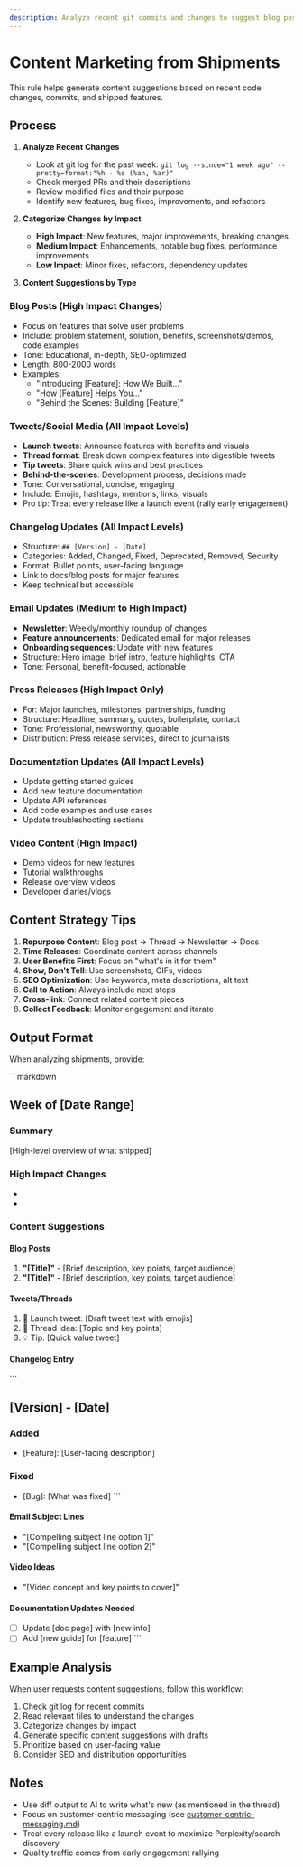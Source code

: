 ```yaml
---
description: Analyze recent git commits and changes to suggest blog posts, tweets, emails, changelog updates, press releases, and other marketing content based on what was shipped
---
```

 
# Content Marketing from Shipments
 
This rule helps generate content suggestions based on recent code changes, commits, and shipped features.
 
## Process
 
1. **Analyze Recent Changes**
   - Look at git log for the past week: `git log --since="1 week ago" --pretty=format:"%h - %s (%an, %ar)"`
   - Check merged PRs and their descriptions
   - Review modified files and their purpose
   - Identify new features, bug fixes, improvements, and refactors
 
2. **Categorize Changes by Impact**
   - **High Impact**: New features, major improvements, breaking changes
   - **Medium Impact**: Enhancements, notable bug fixes, performance improvements
   - **Low Impact**: Minor fixes, refactors, dependency updates
 
3. **Content Suggestions by Type**
 
### Blog Posts (High Impact Changes)
- Focus on features that solve user problems
- Include: problem statement, solution, benefits, screenshots/demos, code examples
- Tone: Educational, in-depth, SEO-optimized
- Length: 800-2000 words
- Examples:
  - "Introducing [Feature]: How We Built..."
  - "How [Feature] Helps You..."
  - "Behind the Scenes: Building [Feature]"
 
### Tweets/Social Media (All Impact Levels)
- **Launch tweets**: Announce features with benefits and visuals
- **Thread format**: Break down complex features into digestible tweets
- **Tip tweets**: Share quick wins and best practices
- **Behind-the-scenes**: Development process, decisions made
- Tone: Conversational, concise, engaging
- Include: Emojis, hashtags, mentions, links, visuals
- Pro tip: Treat every release like a launch event (rally early engagement)
 
### Changelog Updates (All Impact Levels)
- Structure: `## [Version] - [Date]`
- Categories: Added, Changed, Fixed, Deprecated, Removed, Security
- Format: Bullet points, user-facing language
- Link to docs/blog posts for major features
- Keep technical but accessible
 
### Email Updates (Medium to High Impact)
- **Newsletter**: Weekly/monthly roundup of changes
- **Feature announcements**: Dedicated email for major releases
- **Onboarding sequences**: Update with new features
- Structure: Hero image, brief intro, feature highlights, CTA
- Tone: Personal, benefit-focused, actionable
 
### Press Releases (High Impact Only)
- For: Major launches, milestones, partnerships, funding
- Structure: Headline, summary, quotes, boilerplate, contact
- Tone: Professional, newsworthy, quotable
- Distribution: Press release services, direct to journalists
 
### Documentation Updates (All Impact Levels)
- Update getting started guides
- Add new feature documentation
- Update API references
- Add code examples and use cases
- Update troubleshooting sections
 
### Video Content (High Impact)
- Demo videos for new features
- Tutorial walkthroughs
- Release overview videos
- Developer diaries/vlogs
 
## Content Strategy Tips
 
1. **Repurpose Content**: Blog post → Thread → Newsletter → Docs
2. **Time Releases**: Coordinate content across channels
3. **User Benefits First**: Focus on "what's in it for them"
4. **Show, Don't Tell**: Use screenshots, GIFs, videos
5. **SEO Optimization**: Use keywords, meta descriptions, alt text
6. **Call to Action**: Always include next steps
7. **Cross-link**: Connect related content pieces
8. **Collect Feedback**: Monitor engagement and iterate
 
## Output Format
 
When analyzing shipments, provide:
 
\`\`\`markdown
## Week of [Date Range]
 
### Summary
[High-level overview of what shipped]
 
### High Impact Changes
- [Change 1]: [Description]
- [Change 2]: [Description]
 
### Content Suggestions
 
#### Blog Posts
1. **"[Title]"** - [Brief description, key points, target audience]
2. **"[Title]"** - [Brief description, key points, target audience]
 
#### Tweets/Threads
1. 🎉 Launch tweet: [Draft tweet text with emojis]
2. 🧵 Thread idea: [Topic and key points]
3. 💡 Tip: [Quick value tweet]
 
#### Changelog Entry
\`\`\`
## [Version] - [Date]
 
### Added
- [Feature]: [User-facing description]
 
### Fixed
- [Bug]: [What was fixed]
\`\`\`
 
#### Email Subject Lines
- "[Compelling subject line option 1]"
- "[Compelling subject line option 2]"
 
#### Video Ideas
- "[Video concept and key points to cover]"
 
#### Documentation Updates Needed
- [ ] Update [doc page] with [new info]
- [ ] Add [new guide] for [feature]
\`\`\`
 
## Example Analysis
 
When user requests content suggestions, follow this workflow:
1. Check git log for recent commits
2. Read relevant files to understand the changes
3. Categorize changes by impact
4. Generate specific content suggestions with drafts
5. Prioritize based on user-facing value
6. Consider SEO and distribution opportunities
 
## Notes
 
- Use diff output to AI to write what's new (as mentioned in the thread)
- Focus on customer-centric messaging (see [customer-centric-messaging.md](mdc:docs/customer-centric-messaging.md))
- Treat every release like a launch event to maximize Perplexity/search discovery
- Quality traffic comes from early engagement rallying